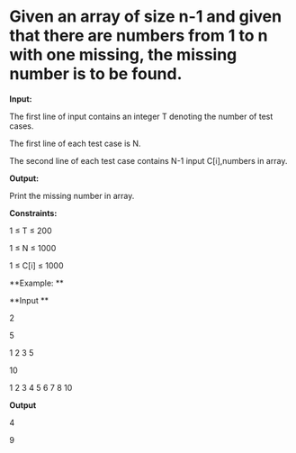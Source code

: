 # Given an array of size n-1 and given that there are numbers from 1 to n with one missing, the missing number is to be found.

**Input:**

The first line of input contains an integer T denoting the number of test cases.

The first line of each test case is N.

The second line of each test case contains N-1 input C[i],numbers in array.

**Output:**

Print the missing number in array.

**Constraints:**

1 ≤ T ≤ 200

1 ≤ N ≤ 1000

1 ≤ C[i] ≤ 1000

**Example: **

**Input **

2

5

1 2 3 5

10

1 2 3 4 5 6 7 8 10

**Output**

4

9
